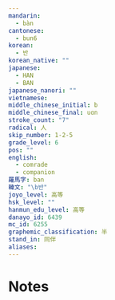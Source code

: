 ```yaml
---
mandarin:
  - bàn
cantonese:
  - bun6
korean:
  - 반
korean_native: ""
japanese:
  - HAN
  - BAN
japanese_nanori: ""
vietnamese:
middle_chinese_initial: b
middle_chinese_final: uɑn
stroke_count: "7"
radical: 人
skip_number: 1-2-5
grade_level: 6
pos: ""
english:
  - comrade
  - companion
羅馬字: ban
韓文: "\b반"
joyo_level: 高等
hsk_level: ""
hanmun_edu_level: 高等
danayo_id: 6439
mc_id: 6255
graphemic_classification: 半
stand_in: 同伴
aliases:
---
```


# Notes
